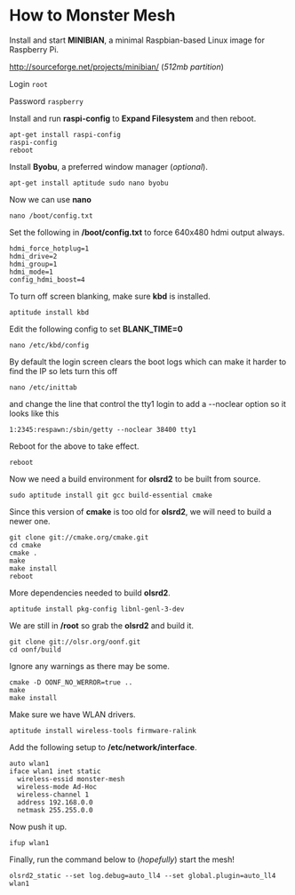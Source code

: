 How to Monster Mesh
===================


Install and start **MINIBIAN**, a minimal Raspbian-based Linux image for Raspberry Pi.

http://sourceforge.net/projects/minibian/ (*512mb partition*)

Login ```root```

Password ```raspberry```


Install and run **raspi-config** to **Expand Filesystem** and then reboot.

```
apt-get install raspi-config
raspi-config
reboot
```

Install **Byobu**, a preferred window manager (*optional*).

```
apt-get install aptitude sudo nano byobu
```

Now we can use **nano**

```
nano /boot/config.txt
```

Set the following in **/boot/config.txt** to force 640x480 hdmi output always.

```
hdmi_force_hotplug=1
hdmi_drive=2
hdmi_group=1
hdmi_mode=1
config_hdmi_boost=4
```

To turn off screen blanking, make sure **kbd** is installed.

```
aptitude install kbd
```

Edit the following config to set **BLANK_TIME=0**

```
nano /etc/kbd/config
```

By default the login screen clears the boot logs which can make it harder to find the IP so lets turn this off

```
nano /etc/inittab 
```

and change the line that control the tty1 login to add a --noclear option so it looks like this

```
1:2345:respawn:/sbin/getty --noclear 38400 tty1
```

Reboot for the above to take effect.

```
reboot
```

Now we need a build environment for **olsrd2** to be built from source.

```
sudo aptitude install git gcc build-essential cmake
```

Since this version of **cmake** is too old for **olsrd2**, we will need to build a newer one.

```
git clone git://cmake.org/cmake.git
cd cmake
cmake .
make
make install
reboot
```


More dependencies needed to build **olsrd2**.

```
aptitude install pkg-config libnl-genl-3-dev
```

We are still in **/root** so grab the **olsrd2** and build it.

```
git clone git://olsr.org/oonf.git
cd oonf/build
```

Ignore any warnings as there may be some.

```
cmake -D OONF_NO_WERROR=true ..
make
make install
```

Make sure we have WLAN drivers.

```
aptitude install wireless-tools firmware-ralink
```

Add the following setup to **/etc/network/interface**.

```
auto wlan1
iface wlan1 inet static
  wireless-essid monster-mesh
  wireless-mode Ad-Hoc
  wireless-channel 1
  address 192.168.0.0
  netmask 255.255.0.0
```

Now push it up.

```
ifup wlan1
```


Finally, run the command below to (*hopefully*) start the mesh!

```
olsrd2_static --set log.debug=auto_ll4 --set global.plugin=auto_ll4 wlan1
```


